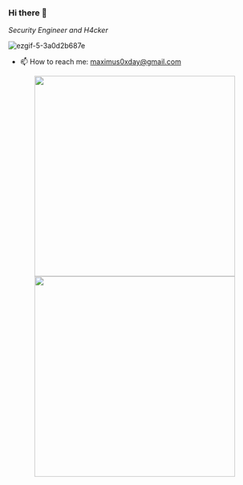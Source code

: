 ### Hi there 👋 

<p><em>Security Engineer and H4cker </em>

![ezgif-5-3a0d2b687e](https://user-images.githubusercontent.com/63053441/200802460-8ed14f29-aee6-487d-b72e-0533ce1f520d.gif)

- 📫 How to reach me: maximus0xday@gmail.com 

<div align="center">
 
<!--- ![excavator](https://socialify.git.ci/ghtwf01/excavator/image?description=1&forks=1&issues=1&language=1&name=1&owner=1&pattern=Signal&stargazers=1&theme=Light)
--> 
<img src='https://github-readme-stats.vercel.app/api?username=0xmaximus&theme=merko' width="400"/>
<img src='https://github-readme-streak-stats.herokuapp.com/?user=0xmaximus&theme=merko' width="400"/>
  
</div>
